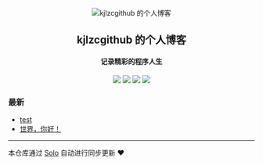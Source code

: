 <p align="center"><img alt="kjlzcgithub 的个人博客" src="https://static.b3log.org/images/brand/solo-32.png"></p><h2 align="center">
kjlzcgithub 的个人博客
</h2>

<h4 align="center">记录精彩的程序人生</h4>
<p align="center"><a title="kjlzcgithub 的个人博客" target="_blank" href="https://github.com/kjlzcgithub/solo-blog"><img src="https://img.shields.io/github/last-commit/kjlzcgithub/solo-blog.svg?style=flat-square&color=FF9900"></a>
<a title="GitHub repo size in bytes" target="_blank" href="https://github.com/kjlzcgithub/solo-blog"><img src="https://img.shields.io/github/repo-size/kjlzcgithub/solo-blog.svg?style=flat-square"></a>
<a title="Solo Version" target="_blank" href="https://github.com/b3log/solo/releases"><img src="https://img.shields.io/badge/solo-3.6.4-f1e05a.svg?style=flat-square&color=blueviolet"></a>
<a title="Hits" target="_blank" href="https://github.com/b3log/hits"><img src="https://hits.b3log.org/kjlzcgithub/solo-blog.svg"></a></p>

### 最新

* [test](http://blog.kjlzc.cn/articles/2019/09/03/1567510538311.html)
* [世界，你好！](http://blog.kjlzc.cn/hello-solo)



---

本仓库通过 [Solo](https://github.com/b3log/solo) 自动进行同步更新 ❤️ 